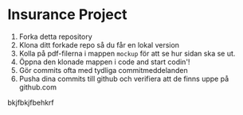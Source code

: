 # Insurance Project

1. Forka detta repository
2. Klona ditt forkade repo så du får en lokal version
3. Kolla på pdf-filerna i mappen `mockup` för att se hur sidan ska se ut.
4. Öppna den klonade mappen i code and start codin'!
5. Gör commits ofta med tydliga commitmeddelanden
6. Pusha dina commits till github och verifiera att de finns uppe på github.com



bkjfbkjfbehkrf
